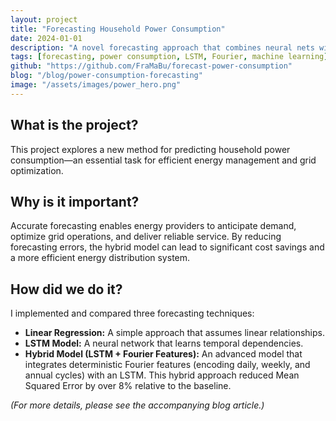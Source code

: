 ```yaml
---
layout: project
title: "Forecasting Household Power Consumption"
date: 2024-01-01
description: "A novel forecasting approach that combines neural nets with deterministic Fourier features to account for daily, weekly, and annual cycles in household power consumption."
tags: [forecasting, power consumption, LSTM, Fourier, machine learning]
github: "https://github.com/FraMaBu/forecast-power-consumption"
blog: "/blog/power-consumption-forecasting"
image: "/assets/images/power_hero.png"
---
```


## What is the project?

This project explores a new method for predicting household power consumption—an essential task for efficient energy management and grid optimization.

## Why is it important?

Accurate forecasting enables energy providers to anticipate demand, optimize grid operations, and deliver reliable service. By reducing forecasting errors, the hybrid model can lead to significant cost savings and a more efficient energy distribution system.

## How did we do it?

I implemented and compared three forecasting techniques:
- **Linear Regression:** A simple approach that assumes linear relationships.
- **LSTM Model:** A neural network that learns temporal dependencies.
- **Hybrid Model (LSTM + Fourier Features):** An advanced model that integrates deterministic Fourier features (encoding daily, weekly, and annual cycles) with an LSTM. This hybrid approach reduced Mean Squared Error by over 8% relative to the baseline.

*(For more details, please see the accompanying blog article.)*